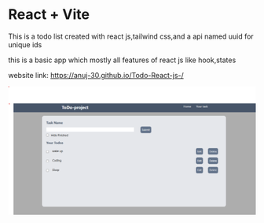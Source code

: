 # React + Vite

This is a todo list created with react js,tailwind css,and a api named uuid for unique ids

this is a basic app which mostly all features of react js like hook,states

website link: https://anuj-30.github.io/Todo-React-js-/

![image.alt](https://github.com/Anuj-30/Todo-React-js-/blob/bcea9dfa0f3cd99031c959bc9dd13360598e4c20/todo-list.png)
